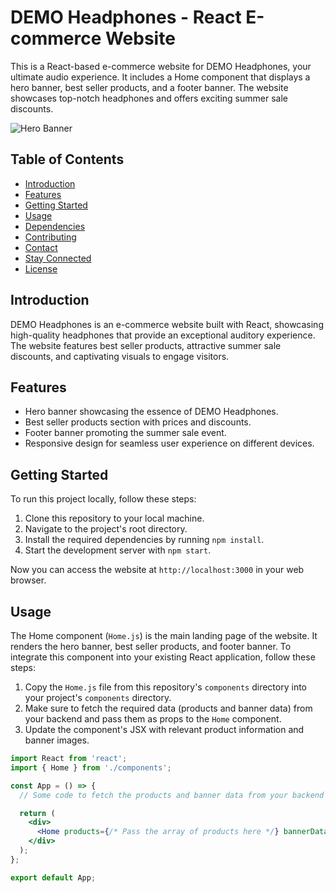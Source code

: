 # DEMO Headphones - React E-commerce Website

This is a React-based e-commerce website for DEMO Headphones, your ultimate audio experience. It includes a Home component that displays a hero banner, best seller products, and a footer banner. The website showcases top-notch headphones and offers exciting summer sale discounts.

![Hero Banner](link_to_hero_banner_image) <!-- Replace 'link_to_hero_banner_image' with the URL of your hero banner image -->

## Table of Contents

- [Introduction](#introduction)
- [Features](#features)
- [Getting Started](#getting-started)
- [Usage](#usage)
- [Dependencies](#dependencies)
- [Contributing](#contributing)
- [Contact](#contact)
- [Stay Connected](#stay-connected)
- [License](#license)

## Introduction

DEMO Headphones is an e-commerce website built with React, showcasing high-quality headphones that provide an exceptional auditory experience. The website features best seller products, attractive summer sale discounts, and captivating visuals to engage visitors.

## Features

- Hero banner showcasing the essence of DEMO Headphones.
- Best seller products section with prices and discounts.
- Footer banner promoting the summer sale event.
- Responsive design for seamless user experience on different devices.

## Getting Started

To run this project locally, follow these steps:

1. Clone this repository to your local machine.
2. Navigate to the project's root directory.
3. Install the required dependencies by running `npm install`.
4. Start the development server with `npm start`.

Now you can access the website at `http://localhost:3000` in your web browser.

## Usage

The Home component (`Home.js`) is the main landing page of the website. It renders the hero banner, best seller products, and footer banner. To integrate this component into your existing React application, follow these steps:

1. Copy the `Home.js` file from this repository's `components` directory into your project's `components` directory.
2. Make sure to fetch the required data (products and banner data) from your backend and pass them as props to the `Home` component.
3. Update the component's JSX with relevant product information and banner images.

```jsx
import React from 'react';
import { Home } from './components';

const App = () => {
  // Some code to fetch the products and banner data from your backend

  return (
    <div>
      <Home products={/* Pass the array of products here */} bannerData={/* Pass the banner data here */} />
    </div>
  );
};

export default App;
